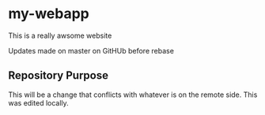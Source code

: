 # my-webapp

This is a really awsome website

Updates made on master on GitHUb before rebase


## Repository Purpose

This will be a change that conflicts
with whatever is on the remote side.
This was edited locally.